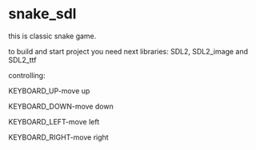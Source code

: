 # snake_sdl
this is classic snake game.


to build and start project you need next libraries: SDL2, SDL2_image and SDL2_ttf


controlling:

KEYBOARD_UP-move up

KEYBOARD_DOWN-move down

KEYBOARD_LEFT-move left

KEYBOARD_RIGHT-move right
